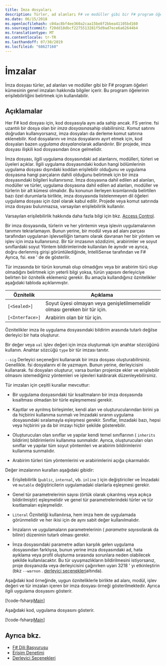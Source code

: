 ```yaml
---
title: İmza dosyaları
description: Türler, ad alanları F# ve modüller gibi bir F# program öğeleri kümesinin genel imzaları hakkındaki bilgileri tutmak için imza dosyalarını nasıl kullanacağınızı öğrenin.
ms.date: 06/15/2018
ms.openlocfilehash: c04ac8bf4ee360a2caa15be8f2bbea41105bd160
ms.sourcegitcommit: f20dd18dbcf2275513281f5d9ad7ece6a62644b4
ms.translationtype: MT
ms.contentlocale: tr-TR
ms.lasthandoff: 07/30/2019
ms.locfileid: "68627160"
---
```

# <a name="signatures"></a>İmzalar

İmza dosyası türler, ad alanları ve modüller gibi bir F# program öğeleri kümesinin genel imzaları hakkında bilgiler içerir. Bu program öğelerinin erişilebilirliğini belirtmek için kullanılabilir.

## <a name="remarks"></a>Açıklamalar

Her F# kod dosyası için, kod dosyasıyla aynı ada sahip ancak. FS yerine. fsi uzantılı bir dosya olan bir *imza dosyasına*sahip olabilirsiniz. Komut satırını doğrudan kullanıyorsanız, imza dosyaları da derleme komut satırına eklenebilir. Kod dosyalarını ve imza dosyalarını ayırt etmek için, kod dosyaları bazen *uygulama dosyaları*olarak adlandırılır. Bir projede, imza dosyası ilişkili kod dosyasından önce gelmelidir.

İmza dosyası, ilgili uygulama dosyasındaki ad alanlarını, modülleri, türleri ve üyeleri açıklar. İlgili uygulama dosyasındaki kodun hangi bölümlerinin uygulama dosyası dışındaki koddan erişilebilir olduğunu ve uygulama dosyasına hangi parçaların dahili olduğunu belirtmek için bir imza dosyasındaki bilgileri kullanırsınız. İmza dosyasına dahil edilen ad alanları, modüller ve türler, uygulama dosyasına dahil edilen ad alanları, modüller ve türlerin bir alt kümesi olmalıdır. Bu konunun ilerleyen kısımlarında belirtilen bazı özel durumlarla birlikte, imza dosyasında listelenmeyen dil öğeleri uygulama dosyası için özel olarak kabul edilir. Projede veya komut satırında imza dosyası bulunmazsa, varsayılan erişilebilirlik kullanılır.

Varsayılan erişilebilirlik hakkında daha fazla bilgi için bkz. [Access Control](access-control.md).

Bir imza dosyasında, türlerin ve her yöntemin veya işlevin uygulamalarının tanımını tekrarlamayın. Bunun yerine, bir modül veya ad alanı parçası tarafından uygulanan işlevselliğin tamamı olarak davranan her bir yöntem ve işlev için imza kullanırsınız. Bir tür imzasının sözdizimi, arabirimler ve soyut sınıflardaki soyut Yöntem bildirimlerinde kullanılan ile aynıdır ve ayrıca, doğru derlenmiş girişi görüntülediğinde, IntelliSense tarafından ve F# Ayrıca, fsi. exe ' de de gösterilir.

Tür imzasında bir türün korumalı olup olmadığını veya bir arabirim türü olup olmadığını belirtmek için yeterli bilgi yoksa, türün yapısını derleyiciye belirten bir öznitelik eklemeniz gerekir. Bu amaçla kullandığınız öznitelikler aşağıdaki tabloda açıklanmıştır.

|Öznitelik|Açıklama|
|---------|-----------|
|`[<Sealed>]`|Soyut üyesi olmayan veya genişletilmemelidir olması gereken bir tür için.|
|`[<Interface>]`|Arabirim olan bir tür için.|

Öznitelikler imza ile uygulama dosyasındaki bildirim arasında tutarlı değilse derleyici bir hata oluşturur.

Bir değer veya `val` işlev değeri için imza oluşturmak için anahtar sözcüğünü kullanın. Anahtar sözcüğü `type` bir tür imzası tanıtır.

`--sig` Derleyici seçeneğini kullanarak bir imza dosyası oluşturabilirsiniz. Genellikle. fsi dosyalarını el ile yazmayın. Bunun yerine, derleyicisini kullanarak. fsi dosyaları oluşturur, varsa bunları projenize ekler ve erişilebilir olmasını istemediğiniz yöntemleri ve işlevleri kaldırarak düzenleyebilirsiniz.

Tür imzaları için çeşitli kurallar mevcuttur:

- Bir uygulama dosyasındaki tür kısaltmaların bir imza dosyasında kısaltması olmadan bir türle eşleşmemesi gerekir.

- Kayıtlar ve ayrılmış birleşimler, kendi alan ve oluşturucularından birini ya da hiçbirini kullanıma sunmalı ve İmzadaki sıranın uygulama dosyasındaki sıralamayla eşleşmesi gerekir. Sınıflar, İmzadaki bazı, hepsi veya hiçbirini ya da bir imzayı hiçbir şekilde gösterebilir.

- Oluşturucuları olan sınıflar ve yapılar kendi temel sınıflarının ( `inherits` bildirim) bildirimlerini kullanıma sunmalıdır. Ayrıca, oluşturucuları olan sınıflar ve yapılar tüm soyut yöntemleri ve arabirim bildirimlerini kullanıma sunmalıdır.

- Arabirim türleri tüm yöntemlerini ve arabirimlerini açığa çıkarmalıdır.

Değer imzalarının kuralları aşağıdaki gibidir:

- Erişilebilirlik (`public`, `internal`, vb. `inline` ) için değiştiriciler ve İmzadaki ve `mutable` değiştiricilerin uygulamadaki olanlarla eşleşmesi gerekir.

- Genel tür parametrelerinin sayısı (örtük olarak çıkarılmış veya açıkça bildirilmiştir) eşleşmelidir ve genel tür parametrelerindeki türler ve tür kısıtlamaları eşleşmelidir.

- `Literal` Özniteliği kullanılırsa, hem imza hem de uygulamada görünmelidir ve her ikisi için de aynı sabit değer kullanılmalıdır.

- İmzaların ve uygulamaların parametrelerinin ( *parametre sayısı*olarak da bilinir) düzeninin tutarlı olması gerekir.

- İmza dosyasındaki parametre adları karşılık gelen uygulama dosyasından farklıysa, bunun yerine imza dosyasındaki ad, hata ayıklama veya profil oluşturma sırasında sorunlara neden olabilecek şekilde kullanılacaktır. Bu tür uyuşmazlıkların bildirilmesini istiyorsanız, proje dosyanızda veya derleyicisini çağırırken uyarı 3218 ' yı etkinleştirin (bkz `--warnon` . [derleyici seçenekleri](compiler-options.md)altında).

Aşağıdaki kod örneğinde, uygun özniteliklerle birlikte ad alanı, modül, işlev değeri ve tür imzaları içeren bir imza dosyası örneği gösterilmektedir. Ayrıca ilgili uygulama dosyasını gösterir.

[!code-fsharp[Main](~/samples/snippets/fsharp/fssignatures/snippet9002.fs)]

Aşağıdaki kod, uygulama dosyasını gösterir.

[!code-fsharp[Main](~/samples/snippets/fsharp/fssignatures/snippet9001.fs)]

## <a name="see-also"></a>Ayrıca bkz.

- [F# Dili Başvurusu](index.md)
- [Erişim Denetimi](access-control.md)
- [Derleyici Seçenekleri](compiler-options.md)

